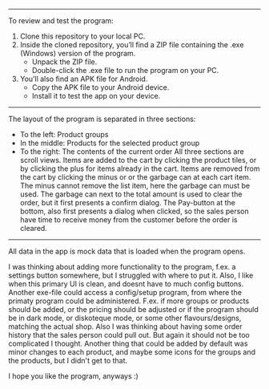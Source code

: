 ***************************

To review and test the program:
1. Clone this repository to your local PC.
2. Inside the cloned repository, you’ll find a ZIP file containing the .exe (Windows) version of the program.
   - Unpack the ZIP file.
   - Double-click the .exe file to run the program on your PC.
3. You’ll also find an APK file for Android.
   - Copy the APK file to your Android device.
   - Install it to test the app on your device.

***************************

The layout of the program is separated in three sections:
  - To the left: Product groups
  - In the middle: Products for the selected product group
  - To the right: The contents of the current order
All three sections are scroll views.
Items are added to the cart by clicking the product tiles,
or by clicking the plus for items already in the cart.
Items are removed from the cart by clicking the minus or
or the garbage can at each cart item.
The minus cannot remove the list item, here the garbage can 
must be used.
The garbage can next to the total amount is used to clear 
the order, but it first presents a confirm dialog.
The Pay-button at the bottom, also first presents a dialog
when clicked, so the sales person have time to receive
money from the customer before the order is cleared.

************************

All data in the app is mock data that is loaded when the
program opens.

I was thinking about adding more functionality to the
program, f.ex. a settings button somewhere, but I struggled
with where to put it. Also, I like when this primary UI is
clean, and doesnt have to much config buttons.
Another exe-file could access a config/setup program,
from where the primaty program could be administered.
F.ex. if more groups or products should be added, or the pricing
should be adjusted or if the program should be in dark mode,
or diskoteque mode, or some other flavours/designs, matching the
actual shop.
Also I was thinking about having some order history that
the sales person could pull out. But again it should not be
too complicated I thought.
Another thing that could be added by default was minor changes
to each product, and maybe some icons for the groups and the
products, but I didn't get to that.

I hope you like the program, anyways :)




